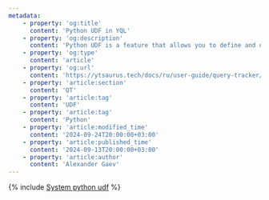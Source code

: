 ```yaml
---
metadata:
    - property: 'og:title'
      content: 'Python UDF in YQL'
    - property: 'og:description'
      content: 'Python UDF is a feature that allows you to define and use Python functions inside a YQL query.'
    - property: 'og:type'
      content: 'article'
    - property: 'og:url'
      content: 'https://ytsaurus.tech/docs/ru/user-guide/query-tracker/system-python-udf'
    - property: 'article:section'
      content: 'QT'
    - property: 'article:tag'
      content: 'UDF'
    - property: 'article:tag'
      content: 'Python'
    - property: 'article:modified_time'
      content: '2024-09-24T20:00:00+03:00'
    - property: 'article:published_time'
      content: '2024-09-13T20:00:00+03:00'
    - property: 'article:author'
      content: 'Alexander Gaev'
---
```


{% include [System python udf](../../_includes/user-guide/query-tracker/system-python-udf.md) %}
